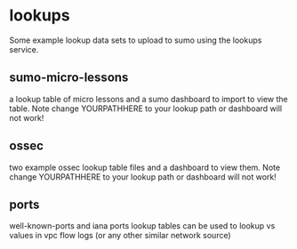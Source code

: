 # lookups

Some example lookup data sets to upload to sumo using the lookups service.

## sumo-micro-lessons
a lookup table of micro lessons and a sumo dashboard to import to view the table. 
Note change YOURPATHHERE to your lookup path or dashboard will not work!

## ossec 
two example ossec lookup table files and a dashboard to view them.
Note change YOURPATHHERE to your lookup path or dashboard will not work!

## ports
well-known-ports and iana ports lookup tables can be used to lookup vs values in vpc flow logs (or any other similar network source)
